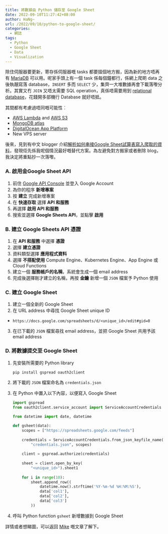 ```yaml
---
title: 將數據由 Python 儲存至 Google Sheet
date: 2022-09-10T11:27:42+08:00
author: HaNg~
url: /2022/09/10/python-to-google-sheet/
categories:
  - 網誌
tags:
  - Python
  - Google Sheet
  - Data
  - Visualization
---
```


除住伺服器要更新，寄存係伺服器嘅 tasks 都要搵個地方搬，因為新的地方唔再有 [MariaDB][1] 可以用。呢家手頭上有一個 task 係每個鐘都行，係網上爬啲 data 之後執靚寫落 database，`INSERT` 多而 `SELECT` 少，集齊一大堆數據再會下載落嚟分析。其實又冇 `JOIN` 又唔太需要 SQL operation，真係唔需要用到 [relational database][2]，花錢開多部機行 Database 就好唔抵。

<!--more-->

其間都有考慮過唔同嘅可能性︰

 - [AWS Lambda][3] and [AWS S3][4]
 - [MongoDB atlas][5]
 - [DigitalOcean App Platform][6]
 - New VPS server

後來，見到有中文 blogger 介紹[解析如何串接Google Sheet試算表寫入爬取的資料][7]，發現佢先係我呢個情況最好嘅替代方案。為左避免對方搬家或者刪除 blog，我決定將重點抄一次落嚟。

### A. 啟用金Google Sheet API

 1. 前住 [Google API Console][8] 並登入 Google Account
 2. 為你的程序 **新增專案**
 3. 按 **建立** 完成新增專案
 4. 在 **快速存取** 選擇 **API 和服務**
 5. 再選擇 **啟用 API 和服務**
 6. 搜索並選擇 **Google Sheets API**，並點擊 **啟用**

### B. 建立 Google Sheets API 憑證

 1. 在 **API 和服務** 中選擇 **憑證**
 2. 選擇 **建立憑證**
 3. 資料類型選擇 **應用程式資料**
 4. 選擇 **不搭配使用** Compute Engine、Kubernetes Engine、App Engine 或 Cloud Functions
 5. 建立一個 **服務帳戶的名稱**，系統會生成一個 email address
 6. 完成後選擇剛才建立的名稱，再按 **金鑰** 新增一個 `JSON` 檔案予 Python 使用

### C. 建立 Google Sheet

 1. 建立一個全新的 Google Sheet
 2. 在 URL address 中尋找 Google Sheet unique ID
   - `https://docs.google.com/spreadsheets/d/<unique_id>/edit#gid=0`
 3. 在已下載的 `JSON` 檔案尋找 email address，並把 Google Sheet 共用予該 email address

### D. 將數據提交至 Google Sheet

 1. 先安裝所需要的 Python library

    ```bash
    pip install gspread oauth2client
    ```
 
 2. 將下載的 `JSON` 檔案命名為 `credentials.json`
 3. 在 Python 中置入以下內容，以便寫入 Google Sheet

    ```python
    import gspread
    from oauth2client.service_account import ServiceAccountCredentials

    from datetime import date, datetime

    def gsheet(data):
        scopes = ["https://spreadsheets.google.com/feeds"]
        
        credentials = ServiceAccountCredentials.from_json_keyfile_name(
            "credentials.json", scopes)
        
        client = gspread.authorize(credentials)
        
        sheet = client.open_by_key(
            "<unique_id>").sheet1
        
        for i in range(10):
            sheet.append_row((
                datetime.now().strftime('%Y-%m-%d %H:%M:%S'), 
                data['col1'], 
                data['col2'], 
                data['col3']
            ))
    ```

 4. 呼叫 Python function `gsheet` 新增數據到 Google Sheet

詳情或者想睇圖，可以返回 [Mike][7] 嘅文章了解下。


 [1]: https://mariadb.org/ "MariaDB Foundation"
 [2]: https://en.wikipedia.org/wiki/Relational_database "Relational database"
 [3]: https://aws.amazon.com/tw/lambda/
 [4]: https://aws.amazon.com/tw/s3/
 [5]: https://www.mongodb.com/cloud/atlas/
 [6]: https://www.digitalocean.com/products/app-platform
 [7]: https://www.learncodewithmike.com/2020/08/python-write-to-google-sheet.html
 [8]: https://console.developers.google.com/